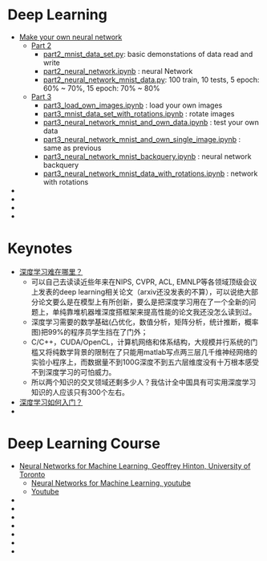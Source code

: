 # Deep Learning
* [Make your own neural network](https://github.com/makeyourownneuralnetwork/makeyourownneuralnetwork)
	* [Part 2]()	
		* [part2_mnist_data_set.py](https://github.com/makeyourownneuralnetwork/makeyourownneuralnetwork/blob/master/part2_mnist_data_set.ipynb): basic demonstations of data read and write
		* [part2_neural_network.ipynb](https://github.com/makeyourownneuralnetwork/makeyourownneuralnetwork/blob/master/part2_neural_network.ipynb)	: neural Network 
		* [part2_neural_network_mnist_data.py](https://github.com/makeyourownneuralnetwork/makeyourownneuralnetwork/blob/master/part2_neural_network_mnist_data.ipynb): 100 train, 10 tests, 5 epoch: 60% ~ 70%, 15 epoch: 70% ~ 80%
	* [Part 3]()
		* [part3_load_own_images.ipynb]() : load your own images
		* [part3_mnist_data_set_with_rotations.ipynb]() : rotate images
		* [part3_neural_network_mnist_and_own_data.ipynb]() : test your own data
		* [part3_neural_network_mnist_and_own_single_image.ipynb]() : same as previous
		* [part3_neural_network_mnist_backquery.ipynb]() : neural network backquery
		* [part3_neural_network_mnist_data_with_rotations.ipynb]() : network with rotations		
* []()
* []()
* []()
* []()
# Keynotes
* [深度学习难在哪里？](http://blog.csdn.net/yingyujianmo/article/details/51039348)
	* 可以自己去读读近些年来在NIPS, CVPR, ACL, EMNLP等各领域顶级会议上发表的deep learning相关论文（arxiv还没发表的不算），可以说绝大部分论文要么是在模型上有所创新，要么是把深度学习用在了一个全新的问题上，单纯靠堆机器堆深度搭框架来提高性能的论文我还没怎么读到过。
	* 深度学习需要的数学基础(凸优化，数值分析，矩阵分析，统计推断，概率图)把99%的程序员学生挡在了门外； 
	* C/C++，CUDA/OpenCL，计算机网络和体系结构，大规模并行系统的门槛又将纯数学背景的限制在了只能用matlab写点两三层几千维神经网络的实验小程序上，而数据量不到100G深度不到五六层维度没有十万根本感受不到深度学习的可怕威力。 
	* 所以两个知识的交叉领域还剩多少人？我估计全中国具有可实用深度学习知识的人应该只有300个左右。
* [深度学习如何入门？](https://www.zhihu.com/question/26006703)
* []()

# Deep Learning Course
* [Neural Networks for Machine Learning, Geoffrey Hinton, University of Toronto](https://class.coursera.org/neuralnets-2012-001)
	* [Neural Networks for Machine Learning, youtube](https://www.youtube.com/watch?v=cbeTc-Urqak&list=PLoRl3Ht4JOcdU872GhiYWf6jwrk_SNhz9)
	* [Youtube](https://www.youtube.com/user/aicourses)
* []()
* []()
* []()
* []()
* []()
* []()
* []()